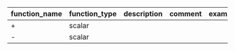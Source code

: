 | function_name | function_type | description | comment | example |
|---------------|---------------|-------------|---------|---------|
| +             | scalar        |             |         |         |
| -             | scalar        |             |         |         |
